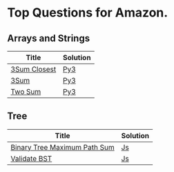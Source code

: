 # Top Questions for Amazon.

## Arrays and Strings

| Title | Solution |
| ----- | -------- |
| [3Sum Closest](https://leetcode.com/problems/3sum-closest/) | [Py3](./algorithms/array/3sum-closest.py) |
| [3Sum](https://leetcode.com/problems/3sum/) | [Py3](./algorithms/array/3sum.py) |
| [Two Sum](https://leetcode.com/problems/two-sum/) | [Py3](./algorithms/array/two-sum.py) |

## Tree

| Title | Solution |
| ----- | -------- |
| [Binary Tree Maximum Path Sum](https://leetcode.com/problems/binary-tree-maximum-path-sum/) | [Js](./algorithms/tree/binary-tree-maximum-path-sum.js) |
| [Validate BST](https://leetcode.com/problems/validate-binary-search-tree/) | [Js](./algorithms/tree/validate-binary-search-tree.js) |
